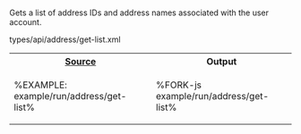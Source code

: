 ```## async getList => !Array<!Address>
```

Gets a list of address IDs and address names associated with the user account.

<typedef narrow flatten>types/api/address/get-list.xml</typedef>

<table>
<!-- block-start -->
<tr><th><a href="../blob/master/example/run/address/get-list.js">Source</a></th><th>Output</th></tr>
<tr><td>

%EXAMPLE: example/run/address/get-list%
</td>
<td>

%FORK-js example/run/address/get-list%
</td></tr>
</table>

<!-- %~ width="15"% -->